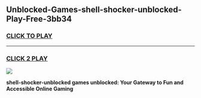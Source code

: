 
## Unblocked-Games-shell-shocker-unblocked-Play-Free-3bb34
<h3>
<a href="https://premium76.site?title=shell-shocker-unblocked&ref=22A">CLICK TO PLAY</a></h3>
<hr>

<h3>
<a href="https://premium76.site?title=shell-shocker-unblocked&ref=22A">CLICK 2 PLAY</a>
  
</h3>

<a href="https://premium76.site?title=shell-shocker-unblocked&ref=22A"><img src="https://clearcache.store/games.png"></a>


**shell-shocker-unblocked games unblocked: Your Gateway to Fun and Accessible Online Gaming**
